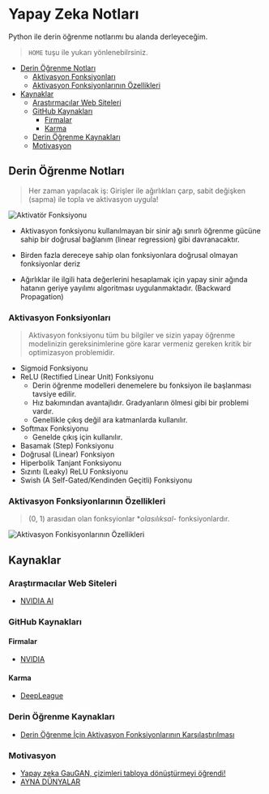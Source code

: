 # Yapay Zeka Notları <!-- omit in toc -->

Python ile derin öğrenme notlarımı bu alanda derleyeceğim.

> `HOME` tuşu ile yukarı yönlenebilrsiniz.

- [Derin Öğrenme Notları](#derin-%C3%B6%C4%9Frenme-notlar%C4%B1)
  - [Aktivasyon Fonksiyonları](#aktivasyon-fonksiyonlar%C4%B1)
  - [Aktivasyon Fonksiyonlarının Özellikleri](#aktivasyon-fonksiyonlar%C4%B1n%C4%B1n-%C3%B6zellikleri)
- [Kaynaklar](#kaynaklar)
  - [Araştırmacılar Web Siteleri](#ara%C5%9Ft%C4%B1rmac%C4%B1lar-web-siteleri)
  - [GitHub Kaynakları](#github-kaynaklar%C4%B1)
    - [Firmalar](#firmalar)
    - [Karma](#karma)
  - [Derin Öğrenme Kaynakları](#derin-%C3%B6%C4%9Frenme-kaynaklar%C4%B1)
  - [Motivasyon](#motivasyon)

## Derin Öğrenme Notları

> Her zaman yapılacak iş: Girişler ile ağırlıkları çarp, sabit değişken (sapma) ile topla ve aktivasyon uygula!

![Aktivatör Fonksiyonu](https://cdn-images-1.medium.com/max/600/1*FLoEcD4bWRw6Zno32uFwuw.png)

- Aktivasyon fonksiyonu kullanılmayan bir sinir ağı sınırlı öğrenme gücüne sahip bir doğrusal bağlanım (linear regression) gibi davranacaktır.

- Birden fazla dereceye sahip olan fonksiyonlara doğrusal olmayan fonksiyonlar deriz

- Ağırlıklar ile ilgili hata değerlerini hesaplamak için yapay sinir ağında hatanın geriye yayılımı algoritması uygulanmaktadır.  (Backward Propagation)

### Aktivasyon Fonksiyonları

> Aktivasyon fonksiyonu tüm bu bilgiler ve sizin yapay öğrenme modelinizin gereksinimlerine göre karar vermeniz gereken kritik bir optimizasyon problemidir.

- Sigmoid Fonksiyonu
- ReLU (Rectified Linear Unit) Fonksiyonu
  - Derin öğrenme modelleri denemelere bu fonksiyon ile başlanması tavsiye edilir.
  - Hız bakımından avantajlıdır. Gradyanların ölmesi gibi bir problemi vardır.
  - Genellikle çıkış değil ara katmanlarda kullanılır.
- Softmax Fonksiyonu
  - Genelde çıkış için kullanılır.
- Basamak (Step) Fonksiyonu
- Doğrusal (Linear) Fonksiyon
- Hiperbolik Tanjant Fonksiyonu
- Sızıntı (Leaky) ReLU Fonksiyonu
- Swish (A Self-Gated/Kendinden Geçitli) Fonksiyonu

### Aktivasyon Fonksiyonlarının Özellikleri

> (0, 1) arasıdan olan fonksyionlar **olasılıksal*- fonksiyonlardır.

![Aktivasyon Fonkisyonlarının Özellikleri](https://cdn-images-1.medium.com/max/800/1*lI22JpQMrlx777AOhzvjcw.png)

## Kaynaklar

### Araştırmacılar Web Siteleri

- [NVIDIA AI](https://www.nvidia.com/en-us/research/ai-playground/#)

### GitHub Kaynakları

#### Firmalar

- [NVIDIA](https://github.com/NVIDIA)

#### Karma

- [DeepLeague](https://github.com/farzaa/DeepLeague)

### Derin Öğrenme Kaynakları

- [Derin Öğrenme İçin Aktivasyon Fonksiyonlarının Karşılaştırılması](https://medium.com/deep-learning-turkiye/derin-%C3%B6%C4%9Frenme-i%C3%A7in-aktivasyon-fonksiyonlar%C4%B1n%C4%B1n-kar%C5%9F%C4%B1la%C5%9Ft%C4%B1r%C4%B1lmas%C4%B1-cee17fd1d9cd)

### Motivasyon

- [Yapay zeka GauGAN, çizimleri tabloya dönüştürmeyi öğrendi!](https://www.youtube.com/watch?v=1iMmenHFdCE)
- [AYNA DÜNYALAR](https://www.youtube.com/watch?v=-3DvuLtuf1U)